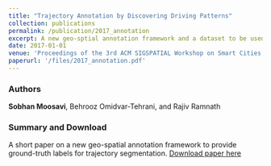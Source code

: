 ```yaml
---
title: "Trajectory Annotation by Discovering Driving Patterns"
collection: publications
permalink: /publication/2017_annotation
excerpt: A new geo-sptial annotation framework and a dataset to be used as ground-truth data for trajectory segmentation.   
date: 2017-01-01
venue: 'Proceedings of the 3rd ACM SIGSPATIAL Workshop on Smart Cities and Urban Analytics'
paperurl: '/files/2017_annotation.pdf'
---
```

### Authors 
__Sobhan Moosavi__, Behrooz Omidvar-Tehrani, and Rajiv Ramnath

### Summary and Download
A short paper on a new geo-spatial annotation framework to provide ground-truth labels for trajectory segmentation. 
[Download paper here](https://dl.acm.org/citation.cfm?id=3152184)
